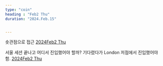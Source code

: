 ```yaml
---
type: "coin"
heading : "Feb2 Thu"
duration: "2024.Feb.15"


---
```

 





숏관점으로 접근
[2024Feb2 Thu](/todo/images/btc30m_TGIF_2024FEB15.png)



서울 세션 끝나고 어디서 진입했어야 할까? 기다렸다가 London 저점에서 진입했어야 함. 
[2024Feb2 Thu](/todo/images/btc30m_TGIF_2024FEB16.png)
